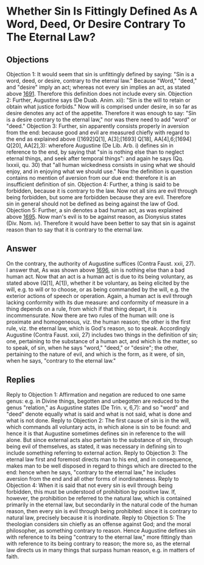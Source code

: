 # Whether Sin Is Fittingly Defined As A Word, Deed, Or Desire Contrary To The Eternal Law?
## Objections
Objection 1: It would seem that sin is unfittingly defined by saying: "Sin is a word, deed, or desire, contrary to the eternal law." Because "Word," "deed," and "desire" imply an act; whereas not every sin implies an act, as stated above [1691](A[5]). Therefore this definition does not include every sin.
Objection 2: Further, Augustine says (De Duab. Anim. xii): "Sin is the will to retain or obtain what justice forbids." Now will is comprised under desire, in so far as desire denotes any act of the appetite. Therefore it was enough to say: "Sin is a desire contrary to the eternal law," nor was there need to add "word" or "deed."
Objection 3: Further, sin apparently consists properly in aversion from the end: because good and evil are measured chiefly with regard to the end as explained above ([1692]Q[1], A[3];[1693] Q[18], AA[4],6;[1694] Q[20], AA[2],3): wherefore Augustine (De Lib. Arb. i) defines sin in reference to the end, by saying that "sin is nothing else than to neglect eternal things, and seek after temporal things": and again he says (Qq. lxxxii, qu. 30) that "all human wickedness consists in using what we should enjoy, and in enjoying what we should use." Now the definition is question contains no mention of aversion from our due end: therefore it is an insufficient definition of sin.
Objection 4: Further, a thing is said to be forbidden, because it is contrary to the law. Now not all sins are evil through being forbidden, but some are forbidden because they are evil. Therefore sin in general should not be defined as being against the law of God.
Objection 5: Further, a sin denotes a bad human act, as was explained above [1695](A[1]). Now man's evil is to be against reason, as Dionysius states (Div. Nom. iv). Therefore it would have been better to say that sin is against reason than to say that it is contrary to the eternal law.
## Answer
On the contrary, the authority of Augustine suffices (Contra Faust. xxii, 27).
I answer that, As was shown above [1696](A[1]), sin is nothing else than a bad human act. Now that an act is a human act is due to its being voluntary, as stated above (Q[1], A[1]), whether it be voluntary, as being elicited by the will, e.g. to will or to choose, or as being commanded by the will, e.g. the exterior actions of speech or operation. Again, a human act is evil through lacking conformity with its due measure: and conformity of measure in a thing depends on a rule, from which if that thing depart, it is incommensurate. Now there are two rules of the human will: one is proximate and homogeneous, viz. the human reason; the other is the first rule, viz. the eternal law, which is God's reason, so to speak. Accordingly Augustine (Contra Faust. xxii, 27) includes two things in the definition of sin; one, pertaining to the substance of a human act, and which is the matter, so to speak, of sin, when he says "word," "deed," or "desire"; the other, pertaining to the nature of evil, and which is the form, as it were, of sin, when he says, "contrary to the eternal law."
## Replies
Reply to Objection 1: Affirmation and negation are reduced to one same genus: e.g. in Divine things, begotten and unbegotten are reduced to the genus "relation," as Augustine states (De Trin. v, 6,7): and so "word" and "deed" denote equally what is said and what is not said, what is done and what is not done.
Reply to Objection 2: The first cause of sin is in the will, which commands all voluntary acts, in which alone is sin to be found: and hence it is that Augustine sometimes defines sin in reference to the will alone. But since external acts also pertain to the substance of sin, through being evil of themselves, as stated, it was necessary in defining sin to include something referring to external action.
Reply to Objection 3: The eternal law first and foremost directs man to his end, and in consequence, makes man to be well disposed in regard to things which are directed to the end: hence when he says, "contrary to the eternal law," he includes aversion from the end and all other forms of inordinateness.
Reply to Objection 4: When it is said that not every sin is evil through being forbidden, this must be understood of prohibition by positive law. If, however, the prohibition be referred to the natural law, which is contained primarily in the eternal law, but secondarily in the natural code of the human reason, then every sin is evil through being prohibited: since it is contrary to natural law, precisely because it is inordinate.
Reply to Objection 5: The theologian considers sin chiefly as an offense against God; and the moral philosopher, as something contrary to reason. Hence Augustine defines sin with reference to its being "contrary to the eternal law," more fittingly than with reference to its being contrary to reason; the more so, as the eternal law directs us in many things that surpass human reason, e.g. in matters of faith.